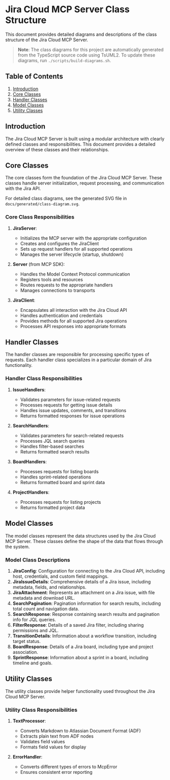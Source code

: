 # Jira Cloud MCP Server Class Structure

This document provides detailed diagrams and descriptions of the class structure of the Jira Cloud MCP Server.

> **Note**: The class diagrams for this project are automatically generated from the TypeScript source code using TsUML2. To update these diagrams, run `./scripts/build-diagrams.sh`.

## Table of Contents

1. [Introduction](#introduction)
2. [Core Classes](#core-classes)
3. [Handler Classes](#handler-classes)
4. [Model Classes](#model-classes)
5. [Utility Classes](#utility-classes)

## Introduction

The Jira Cloud MCP Server is built using a modular architecture with clearly defined classes and responsibilities. This document provides a detailed overview of these classes and their relationships.

## Core Classes

The core classes form the foundation of the Jira Cloud MCP Server. These classes handle server initialization, request processing, and communication with the Jira API.

For detailed class diagrams, see the generated SVG file in `docs/generated/class-diagram.svg`.

### Core Class Responsibilities

1. **JiraServer**:
   - Initializes the MCP server with the appropriate configuration
   - Creates and configures the JiraClient
   - Sets up request handlers for all supported operations
   - Manages the server lifecycle (startup, shutdown)

2. **Server** (from MCP SDK):
   - Handles the Model Context Protocol communication
   - Registers tools and resources
   - Routes requests to the appropriate handlers
   - Manages connections to transports

3. **JiraClient**:
   - Encapsulates all interaction with the Jira Cloud API
   - Handles authentication and credentials
   - Provides methods for all supported Jira operations
   - Processes API responses into appropriate formats

## Handler Classes

The handler classes are responsible for processing specific types of requests. Each handler class specializes in a particular domain of Jira functionality.

### Handler Class Responsibilities

1. **IssueHandlers**:
   - Validates parameters for issue-related requests
   - Processes requests for getting issue details
   - Handles issue updates, comments, and transitions
   - Returns formatted responses for issue operations

2. **SearchHandlers**:
   - Validates parameters for search-related requests
   - Processes JQL search queries
   - Handles filter-based searches
   - Returns formatted search results

3. **BoardHandlers**:
   - Processes requests for listing boards
   - Handles sprint-related operations
   - Returns formatted board and sprint data

4. **ProjectHandlers**:
   - Processes requests for listing projects
   - Returns formatted project data

## Model Classes

The model classes represent the data structures used by the Jira Cloud MCP Server. These classes define the shape of the data that flows through the system.

### Model Class Descriptions

1. **JiraConfig**: Configuration for connecting to the Jira Cloud API, including host, credentials, and custom field mappings.
2. **JiraIssueDetails**: Comprehensive details of a Jira issue, including metadata, fields, and relationships.
3. **JiraAttachment**: Represents an attachment on a Jira issue, with file metadata and download URL.
4. **SearchPagination**: Pagination information for search results, including total count and navigation data.
5. **SearchResponse**: Response containing search results and pagination info for JQL queries.
6. **FilterResponse**: Details of a saved Jira filter, including sharing permissions and JQL.
7. **TransitionDetails**: Information about a workflow transition, including target status.
8. **BoardResponse**: Details of a Jira board, including type and project association.
9. **SprintResponse**: Information about a sprint in a board, including timeline and goals.

## Utility Classes

The utility classes provide helper functionality used throughout the Jira Cloud MCP Server.

### Utility Class Responsibilities

1. **TextProcessor**:
   - Converts Markdown to Atlassian Document Format (ADF)
   - Extracts plain text from ADF nodes
   - Validates field values
   - Formats field values for display

2. **ErrorHandler**:
   - Converts different types of errors to McpError
   - Ensures consistent error reporting
